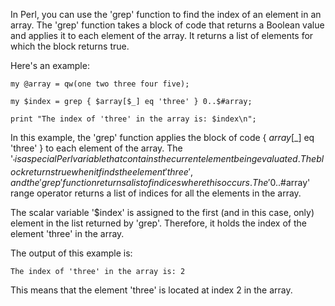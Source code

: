In Perl, you can use the 'grep' function to find the index of an element in an array. The 'grep' function takes a block of code that returns a Boolean value and applies it to each element of the array. It returns a list of elements for which the block returns true.

Here's an example:

```
my @array = qw(one two three four five);

my $index = grep { $array[$_] eq 'three' } 0..$#array;

print "The index of 'three' in the array is: $index\n";
```

In this example, the 'grep' function applies the block of code { $array[$_] eq 'three' } to each element of the array. The '$_' is a special Perl variable that contains the current element being evaluated. The block returns true when it finds the element 'three', and the 'grep' function returns a list of indices where this occurs. The '0..$#array' range operator returns a list of indices for all the elements in the array.

The scalar variable '$index' is assigned to the first (and in this case, only) element in the list returned by 'grep'. Therefore, it holds the index of the element 'three' in the array.

The output of this example is:

```
The index of 'three' in the array is: 2
```

This means that the element 'three' is located at index 2 in the array.